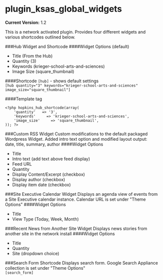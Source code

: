 plugin_ksas_global_widgets
==========================
**Current Version:** 1.2

This is a network activated plugin.  Provides four different widgets and various shortcodes outlined below.

###Hub Widget and Shortcode
####Widget Options (default)
*    Title (From the Hub)
*	Quantity (3)
*	Keywords (krieger-school-arts-and-sciences)
*	Image Size (square_thumbnail)

####Shortcode
`[hub]` - shows default settings  
`[hub quantity="3" keywords="krieger-school-arts-and-sciences" image_size="square_thumbnail"]`

####Template tag
```
<?php hopkins_hub_shortcode(array(  
	'quantity'   => '3',  
	'keywords'     => 'krieger-school-arts-and-sciences',
	'image_size'     => 'square_thumbnail',
)); ?>
```
###Custom RSS Widget
Custom modifications to the default packaged Wordpress Widget.  Added intro text option and modified layout output: date, title, summary, author
####Widget Options
*   Title
*   Intro text (add text above feed display)
*   Feed URL
*   Quantity
*   Display Content/Excerpt (checkbox)
*   Display author (checkbox)
*   Display item date (checkbox)

###Site Executive Calendar Widget
Displays an agenda view of events from a Site Executive calendar instance. Calendar URL is set under "Theme Options"
####Widget Options
*   Title
*   View Type (Today, Week, Month)

###Recent News from Another Site Widget
Displays news stories from another site in the network install
####Widget Options
*   Title
*   Quantity
*   Site (dropdown choice)

###Search Form Shortcode
Displays search form.  Google Search Appliance collection is set under "Theme Options"  
`[search_form]`